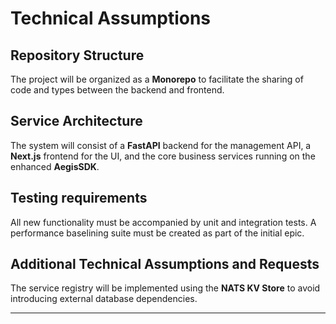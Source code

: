 # **Technical Assumptions**

## **Repository Structure**
The project will be organized as a **Monorepo** to facilitate the sharing of code and types between the backend and frontend.

## **Service Architecture**
The system will consist of a **FastAPI** backend for the management API, a **Next.js** frontend for the UI, and the core business services running on the enhanced **AegisSDK**.

## **Testing requirements**
All new functionality must be accompanied by unit and integration tests. A performance baselining suite must be created as part of the initial epic.

## **Additional Technical Assumptions and Requests**
The service registry will be implemented using the **NATS KV Store** to avoid introducing external database dependencies.

---
